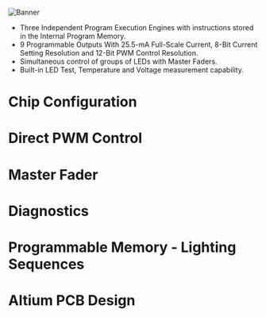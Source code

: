 ![Banner](https://github.com/jonathanrjpereira/LP55231-Programmable-9-LED-Driver/blob/main/img/Banner-01.svg)

 - Three Independent Program Execution Engines with instructions stored in the Internal Program Memory.
 - 9 Programmable Outputs With 25.5-mA Full-Scale Current, 8-Bit Current Setting Resolution and 12-Bit PWM Control Resolution.
 - Simultaneous control of groups of LEDs with Master Faders.
 - Built-in LED Test, Temperature and Voltage measurement capability.

# Chip Configuration

# Direct PWM Control

# Master Fader

# Diagnostics

# Programmable Memory - Lighting Sequences

# Altium PCB Design
